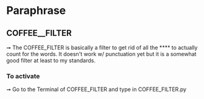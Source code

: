 # Paraphrase

  ## COFFEE__FILTER
  
  ➞ The COFFEE_FILTER is basically a filter to get rid of all the **** to actually count for the words. It doesn't work w/ punctuation yet but it is a somewhat good filter at least to my standards.
  
  ### To activate
  
  ➞ Go to the Terminal of COFFEE_FILTER and type in COFFEE_FILTER.py
